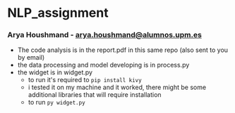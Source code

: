 # NLP_assignment
### Arya Houshmand - <arya.houshmand@alumnos.upm.es>

- The code analysis is in the report.pdf in this same repo (also sent to you by email)
- the data processing and model developing is in process.py
- the widget is in widget.py
  - to run it's required to `pip install kivy`
  - i tested it on my machine and it worked, there might be some additional libraries that will require installation
  - to run   `py widget.py` 
